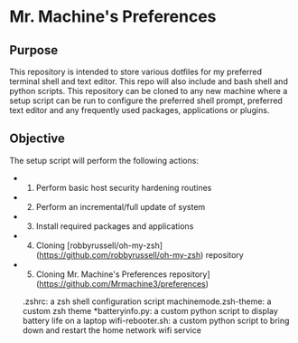 # Mr. Machine's Preferences

## Purpose
This repository is intended to store various dotfiles for my preferred terminal shell and text editor. This repo will also include and bash shell and python scripts. This repository can be cloned to any new machine where a setup script can be run to configure the preferred shell prompt, preferred text editor and any frequently used packages, applications or plugins.

## Objective

The setup script will perform the following actions:
- 1. Perform basic host security hardening routines
- 2. Perform an incremental/full update of system
- 3. Install required packages and applications
- 4. Cloning [robbyrussell/oh-my-zsh] (https://github.com/robbyrussell/oh-my-zsh) repository
- 5. Cloning Mr. Machine's Preferences repository] (https://github.com/Mrmachine3/preferences) 
    
    .zshrc: a zsh shell configuration script
    machinemode.zsh-theme: a custom zsh theme
    *batteryinfo.py: a custom python script to display battery life on a laptop
    wifi-rebooter.sh: a custom python script to bring down and restart the home network wifi service


